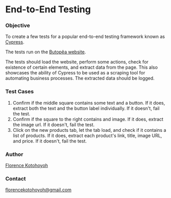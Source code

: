 # End-to-End Testing

### Objective
To create a few tests for a popular end-to-end testing framework known as [Cypress](https://www.cypress.io/). 

The tests run on the [Butopêa website](https://butopea.com). 

The tests should load the website, perform some actions, check for existence of certain elements, and extract data from the page. This also showcases the ability of Cypress to be used as a scraping tool for automating business processes. The extracted data should be logged.

### Test Cases
1. Confirm if the middle square contains some text and a button. If it does, extract both the text and the button label individually. If it doesn't, fail the test. 
2. Confirm if the square to the right contains and image. If it does, extract the image url. If it doesn't, fail the test. 
3. Click on the new products tab, let the tab load, and check if it contains a list of products. If it does, extract each product's link, title, image URL, and price. If it doesn't, fail the test.
   

### Author
[Florence Kotohoyoh](https://github.com/Flokots)

### Contact
florencekotohoyoh@gmail.com